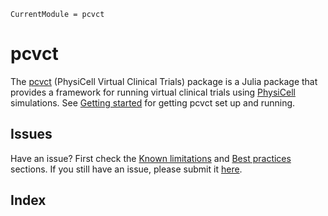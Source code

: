 ```@meta
CurrentModule = pcvct
```

# pcvct
The [pcvct](https://github.com/drbergman/pcvct) (PhysiCell Virtual Clinical Trials) package is a Julia package that provides a framework for running virtual clinical trials using [PhysiCell](https://github.com/MathCancer/PhysiCell) simulations. See [Getting started](@ref) for getting pcvct set up and running.

## Issues
Have an issue? First check the [Known limitations](@ref) and [Best practices](@ref) sections. If you still have an issue, please submit it [here](https://github.com/drbergman/pcvct/issues).


## Index
```@index
```
